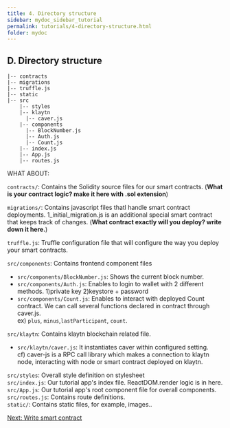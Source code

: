 ```yaml
---
title: 4. Directory structure
sidebar: mydoc_sidebar_tutorial
permalink: tutorials/4-directory-structure.html
folder: mydoc
---
```


## D. Directory structure
```
|-- contracts
|-- migrations
|-- truffle.js
|-- static  
|-- src  
    |-- styles
    |-- klaytn
      |-- caver.js
    |-- components
      |-- BlockNumber.js
      |-- Auth.js
      |-- Count.js
    |-- index.js
    |-- App.js
    |-- routes.js
```
WHAT ABOUT:

`contracts/`: Contains the Solidity source files for our smart contracts. (__What is your contract logic? make it here with .sol extension__)  

`migrations/`: Contains javascript files thatl handle smart contract deployments. 1_initial_migration.js is an additional special smart contract that keeps track of changes. (__What contract exactly will you deploy? write down it here.__)  

`truffle.js`: Truffle configuration file that will configure the way you deploy your smart contracts.  


`src/components`: Contains frontend component files  
* `src/components/BlockNumber.js`: Shows the current block number.  
* `src/components/Auth.js`: Enables to login to wallet with 2 different methods.  1)private key 2)keystore + password
* `src/components/Count.js`: Enables to interact with deployed Count contract. We can call several functions declared in contract through caver.js.  
ex) `plus`, `minus`,`lastParticipant`, `count`.

`src/klaytn`: Contains klaytn blockchain related file.
* `src/klaytn/caver.js`: It instantiates caver within configured setting.  
cf) caver-js is a RPC call library which makes a connection to klaytn node, interacting with node or smart contract deployed on klaytn.

`src/styles`: Overall style definition on stylesheet  
`src/index.js`: Our tutorial app's index file. ReactDOM.render logic is in here.  
`src/App.js`: Our tutorial app's root component file for overall components.  
`src/routes.js`: Contains route definitions.  
`static/`: Contains static files, for example, images..

[Next: Write smart contract](5-write-smart-contract.md)
